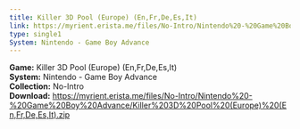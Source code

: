 ```yaml
---
title: Killer 3D Pool (Europe) (En,Fr,De,Es,It)
link: https://myrient.erista.me/files/No-Intro/Nintendo%20-%20Game%20Boy%20Advance/Killer%203D%20Pool%20(Europe)%20(En,Fr,De,Es,It).zip
type: single1
System: Nintendo - Game Boy Advance
---
```

<b>Game:</b> Killer 3D Pool (Europe) (En,Fr,De,Es,It)<br>
<b>System:</b> Nintendo - Game Boy Advance<br>
<b>Collection:</b> No-Intro<br>
<b>Download:</b> https://myrient.erista.me/files/No-Intro/Nintendo%20-%20Game%20Boy%20Advance/Killer%203D%20Pool%20(Europe)%20(En,Fr,De,Es,It).zip